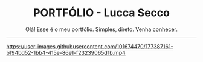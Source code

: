 <h1 align="center"> PORTFÓLIO - Lucca Secco </h1>
<p align="center">Olá! Esse é o meu portfólio. Simples, direto. Venha <a href="https://luccaseccoportfolio.vercel.app/">conhecer</a>.</p>



-----




https://user-images.githubusercontent.com/101674470/177387161-b194bd52-1bb4-415e-86e1-f23239065d1b.mp4

